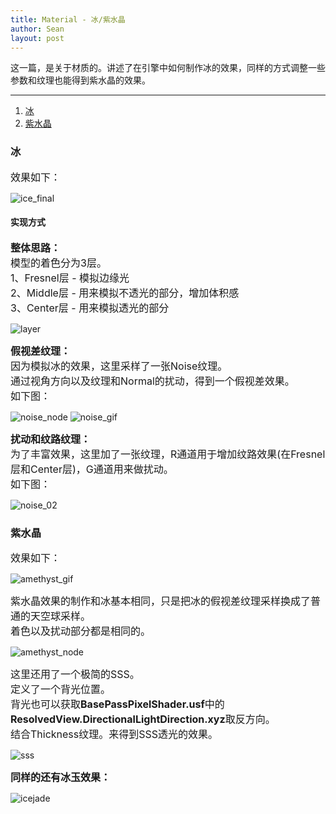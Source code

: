 ```yaml
---
title: Material - 冰/紫水晶
author: Sean
layout: post
---
```

这一篇，是关于材质的。讲述了在引擎中如何制作冰的效果，同样的方式调整一些参数和纹理也能得到紫水晶的效果。

****

1. [冰](#冰)
2. [紫水晶](#紫水晶)

### 冰
<font size="3">
   效果如下：<br>
</font>

![ice_final](https://user-images.githubusercontent.com/106949238/174001968-f5a146cb-5e7c-4a0f-8a02-6c1d0997fa09.gif)
 
#### 实现方式
  <font size="3">
    <b>整体思路：</b><br>
    模型的着色分为3层。<br>
    1、Fresnel层 - 模拟边缘光<br>
    2、Middle层 - 用来模拟不透光的部分，增加体积感<br>
    3、Center层 - 用来模拟透光的部分<br>
  </font>
  
  ![layer](https://user-images.githubusercontent.com/106949238/173975511-5ff71094-ca6e-450c-b5b7-1a1738a1ff51.png)
  
  <font size="3">
    <b>假视差纹理：</b><br>
    因为模拟冰的效果，这里采样了一张Noise纹理。<br>
    通过视角方向以及纹理和Normal的扰动，得到一个假视差效果。<br>
    如下图：<br>
  </font>
  
  ![noise_node](https://user-images.githubusercontent.com/106949238/173983807-64c66464-8a61-464e-b466-a43ded90fbc6.png)
  ![noise_gif](https://user-images.githubusercontent.com/106949238/173982494-5e34f8c7-12ae-4f50-98dc-6f9b192ceff7.gif)
  
  <font size="3">
    <b>扰动和纹路纹理：</b><br>
    为了丰富效果，这里加了一张纹理，R通道用于增加纹路效果(在Fresnel层和Center层)，G通道用来做扰动。<br>
    如下图：<br>
  </font>
  
  ![noise_02](https://user-images.githubusercontent.com/106949238/174002227-7e66f10b-fe2e-4f5d-a0be-bca479813665.png)

### 紫水晶
<font size="3">
   效果如下：<br>
</font>

![amethyst_gif](https://user-images.githubusercontent.com/106949238/174004979-66626712-0e1e-4125-b586-ba27d4e0d678.gif)
  
  <font size="3">
    紫水晶效果的制作和冰基本相同，只是把冰的假视差纹理采样换成了普通的天空球采样。<br>
    着色以及扰动部分都是相同的。<br>
  </font>
  
  ![amethyst_node](https://user-images.githubusercontent.com/106949238/174002705-dde70c87-27cc-4614-8955-b89b74679a9c.png)

  <font size="3">
   这里还用了一个极简的SSS。<br>
   定义了一个背光位置。<br>
   背光也可以获取<b>BasePassPixelShader.usf</b>中的<b>ResolvedView.DirectionalLightDirection.xyz</b>取反方向。<br>
   结合Thickness纹理。来得到SSS透光的效果。
  </font>
   
  ![sss](https://user-images.githubusercontent.com/106949238/174004685-186a94af-837d-49df-b0c9-155f54b21ca9.png)
   
   <font size="3">
      <b>同样的还有冰玉效果：</b><br>
   </font>

   ![icejade](https://user-images.githubusercontent.com/106949238/174005317-cfa2c276-cf9a-45d5-8f73-225a3bf5910b.png)
